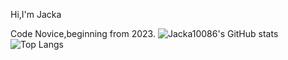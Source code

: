 Hi,I'm Jacka

Code Novice,beginning from 2023.
![Jacka10086's GitHub stats](https://github-readme-stats.vercel.app/api?username=Jacka10086&show_icons=true&theme=radical)
![Top Langs](https://github-readme-stats.vercel.app/api/top-langs/?username=Jacka10086&layout=compact)
  
